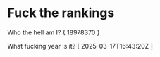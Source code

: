 # Fuck the rankings

Who the hell am I?
{ 18978370 }

What fucking year is it?
[ 2025-03-17T16:43:20Z ]
